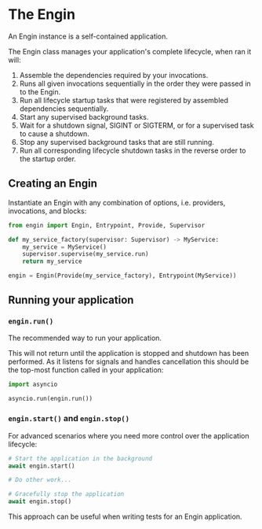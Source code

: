 # The Engin

An Engin instance is a self-contained application.

The Engin class manages your application's complete lifecycle, when ran it will:

1. Assemble the dependencies required by your invocations.
2. Runs all given invocations sequentially in the order they were passed in to the Engin. 
3. Run all lifecycle startup tasks that were registered by assembled dependencies sequentially.
4. Start any supervised background tasks.
5. Wait for a shutdown signal, SIGINT or SIGTERM, or for a supervised task to cause a shutdown.
6. Stop any supervised background tasks that are still running.
7. Run all corresponding lifecycle shutdown tasks in the reverse order to the startup order.


## Creating an Engin

Instantiate an Engin with any combination of options, i.e. providers, invocations, and blocks:

```python
from engin import Engin, Entrypoint, Provide, Supervisor

def my_service_factory(supervisor: Supervisor) -> MyService:
    my_service = MyService()
    supervisor.supervise(my_service.run)
    return my_service

engin = Engin(Provide(my_service_factory), Entrypoint(MyService))
```

## Running your application

### `engin.run()`

The recommended way to run your application.

This will not return until the application is stopped and shutdown has been performed. As it
listens for signals and handles cancellation this should be the top-most function called in
your application:

```python
import asyncio

asyncio.run(engin.run())
```


### `engin.start()` and `engin.stop()`

For advanced scenarios where you need more control over the application lifecycle:

```python
# Start the application in the background
await engin.start()

# Do other work...

# Gracefully stop the application  
await engin.stop()
```

This approach can be useful when writing tests for an Engin application.
